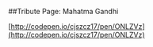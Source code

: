 ##Tribute Page: Mahatma Gandhi

[http://codepen.io/cjszcz17/pen/ONLZVz](http://codepen.io/cjszcz17/pen/ONLZVz)